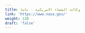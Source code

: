```yaml
---
title: وكالة الفضاء الامريكية - ناسا
link: 'https://www.nasa.gov/'
weight: 120
draft: 'false'
---
```


